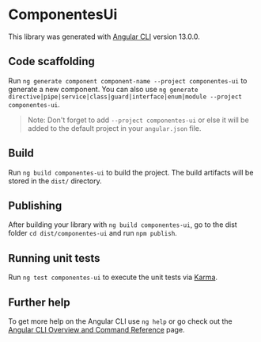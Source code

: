 # ComponentesUi

This library was generated with [Angular CLI](https://github.com/angular/angular-cli) version 13.0.0.

## Code scaffolding

Run `ng generate component component-name --project componentes-ui` to generate a new component. You can also use `ng generate directive|pipe|service|class|guard|interface|enum|module --project componentes-ui`.
> Note: Don't forget to add `--project componentes-ui` or else it will be added to the default project in your `angular.json` file. 

## Build

Run `ng build componentes-ui` to build the project. The build artifacts will be stored in the `dist/` directory.

## Publishing

After building your library with `ng build componentes-ui`, go to the dist folder `cd dist/componentes-ui` and run `npm publish`.

## Running unit tests

Run `ng test componentes-ui` to execute the unit tests via [Karma](https://karma-runner.github.io).

## Further help

To get more help on the Angular CLI use `ng help` or go check out the [Angular CLI Overview and Command Reference](https://angular.io/cli) page.
